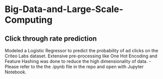 # Big-Data-and-Large-Scale-Computing

## Click through rate prediction

Modeled a Logistic Regressor to predict the probability of ad clicks on the Criteo Labs dataset. Extensive pre-processing
like One Hot Encoding and Feature Hashing was done to reduce the high dimensionality of data. - Please refer to the the .ipynb file in the repo and open with Jupyter Notebook.
